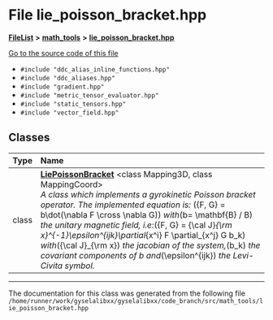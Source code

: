 

# File lie\_poisson\_bracket.hpp



[**FileList**](files.md) **>** [**math\_tools**](dir_3ced5d1c6eac490d7704c2e023d148d8.md) **>** [**lie\_poisson\_bracket.hpp**](lie__poisson__bracket_8hpp.md)

[Go to the source code of this file](lie__poisson__bracket_8hpp_source.md)



* `#include "ddc_alias_inline_functions.hpp"`
* `#include "ddc_aliases.hpp"`
* `#include "gradient.hpp"`
* `#include "metric_tensor_evaluator.hpp"`
* `#include "static_tensors.hpp"`
* `#include "vector_field.hpp"`















## Classes

| Type | Name |
| ---: | :--- |
| class | [**LiePoissonBracket**](classLiePoissonBracket.md) &lt;class Mapping3D, class MappingCoord&gt;<br>_A class which implements a gyrokinetic Poisson bracket operator. The implemented equation is:_ \(\{F, G\} = b\dot(\nabla F \cross \nabla G)\) _with_\(b= \mathbf{B} / B\) _the unitary magnetic field, i.e:_\(\{F, G\} = {\cal J}_{\rm x}^{-1}\epsilon^{ijk}\partial_{x^i} F \partial_{x^j} G b_k\) _with_\({\cal J}_{\rm x}\) _the jacobian of the system,_\(b_k\) _the covariant components of b and_\(\epsilon^{ijk}\) _the Levi-Civita symbol._ |



















































------------------------------
The documentation for this class was generated from the following file `/home/runner/work/gyselalibxx/gyselalibxx/code_branch/src/math_tools/lie_poisson_bracket.hpp`


